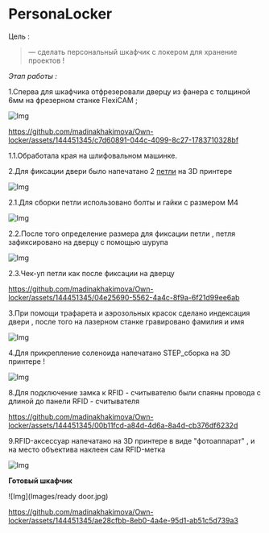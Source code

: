 # PersonaLocker

Цель :

> — сделать персональный шкафчик с локером для хранение проектов ! 

*Этап работы :*

1.Сперва для шкафчика отфрезеровали дверцу из фанера с толщиной 6мм на фрезерном станке FlexiCAM ;

![Img](Images/stanok.jpg)

https://github.com/madinakhakimova/Own-locker/assets/144451345/c7d60891-044c-4099-8c27-1783710328bf

1.1.Обработала края на шлифовальном машинке.

2.Для фиксации двери было напечатано 2 [петли](https://github.com/madinakhakimova/Own-locker/tree/main/CAD) на 3D принтере

![Img](Images/petlya.jpg)

2.1.Для сборки петли использовано болты и гайки с размером М4 

![Img](Images/pechat.jpg)

2.2.После того определение размера для фиксации петли , петля зафиксировано на дверцу с помощью шурупа 

![Img](Images/M4.jpg)

2.3.Чек-уп петли как после фиксации на дверцу 

https://github.com/madinakhakimova/Own-locker/assets/144451345/04e25690-5562-4a4c-8f9a-6f21d99ee6ab

3.При помощи трафарета и аэрозольных красок сделано индексация двери , после того на лазерном станке гравировано фамилия и имя

![Img](Images/trafaret.jpg)

4.Для прикрепление соленоида напечатано STEP_сборка на 3D принтере !

![Img](Images/photo_2023-11-12_21-12-05.jpg)

8.Для подключение замка к RFID - считывателю были спаяны провода с длиной до панели RFID - считывателя 

https://github.com/madinakhakimova/Own-locker/assets/144451345/00b11fcd-a84d-4d6a-8a4d-cb376df6232d

9.RFID-аксессуар напечатано на 3D принтере в виде "фотоаппарат" , и на место объектива наклеен сам  RFID-метка

![Img](Images/brilok.jpg)

**Готовый шкафчик**

![Img](Images/ready door.jpg)

https://github.com/madinakhakimova/Own-locker/assets/144451345/ae28cfbb-8eb0-4a4e-95d1-ab51c5d739a3
